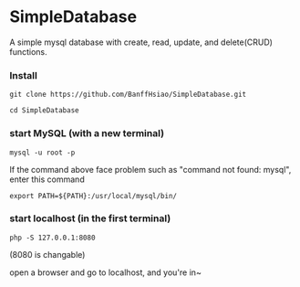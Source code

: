 # SimpleDatabase
A simple mysql database with create, read, update, and delete(CRUD) functions. 

### Install
```
git clone https://github.com/BanffHsiao/SimpleDatabase.git

cd SimpleDatabase
```

### start MySQL (with a new terminal)
```
mysql -u root -p
```

If the command above face problem such as "command not found: mysql", enter this command

```
export PATH=${PATH}:/usr/local/mysql/bin/
```

### start localhost (in the first terminal)
```
php -S 127.0.0.1:8080
```
(8080 is changable)

open a browser and go to localhost, and you're in~
